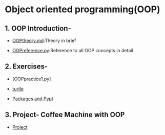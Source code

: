 # Object oriented programming(OOP)

## 1. OOP Introduction-

* [OOPtheory.md](https://github.com/priyanka-111-droid/100daysofcode/blob/main/Day016/OOPtheory.md):Theory in brief

* [OOPreference.py]():Reference to all OOP concepts in detail

## 2. Exercises-

* [OOPpractice1.py]
    
* [turtle](https://github.com/priyanka-111-droid/100daysofcode/tree/main/Day016/exercises/turtle)

* [Packages and PypI](https://github.com/priyanka-111-droid/100daysofcode/tree/main/Day016/exercises/python_packages)

## 3. Project- Coffee Machine with OOP

* [Project](https://github.com/priyanka-111-droid/100daysofcode/tree/main/Day016/project)












